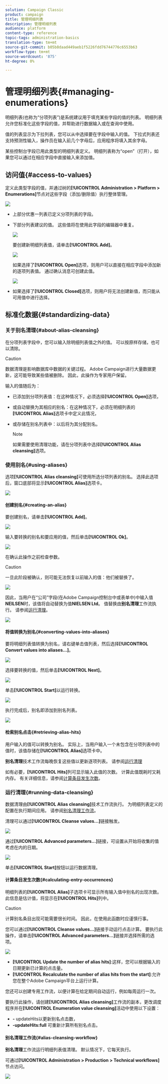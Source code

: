 ```yaml
---
solution: Campaign Classic
product: campaign
title: 管理明细列表
description: 管理明细列表
audience: platform
content-type: reference
topic-tags: administration-basics
translation-type: tm+mt
source-git-commit: b05b8daad449aeb1f5226fdd76744776c6553b63
workflow-type: tm+mt
source-wordcount: '875'
ht-degree: 0%

---
```



# 管理明细列表{#managing-enumerations}

明细列表(也称为“分项列表”)是系统建议用于填充某些字段的值的列表。 明细列表允许您标准化这些字段的值，并帮助进行数据输入或在查询中使用。

值的列表显示为下拉列表，您可以从中选择要在字段中输入的值。 下拉式列表还支持预测性输入，操作员在输入前几个字母后，应用程序将填入其余字母。

某些控制台字段已用此类型的明细列表定义。 明细列表称为“open”（打开），如果您可以通过在相应字段中直接输入来添加值。

## 访问值{#access-to-values}

定义此类型字段的值，并通过树的&#x200B;**[!UICONTROL Administration > Platform > Enumerations]**&#x200B;节点对这些字段（添加/删除值）执行整体管理。

![](assets/s_ncs_user_itemized_list_node.png)

* 上部分优惠一列表已定义分项列表的字段。
* 下部分列表建议的值。 这些值将在使用此字段的编辑器中重复。

   ![](assets/s_ncs_user_itemized_list_values.png)

   要创建新明细列表值，请单击&#x200B;**[!UICONTROL Add]**。

   ![](assets/s_ncs_user_itemized_list.png)

   如果选择了&#x200B;**[!UICONTROL Open]**&#x200B;选项，则用户可以直接在相应字段中添加新的逐项列表值。 通过确认消息可创建此值。

   ![](assets/s_ncs_user_itemized_list_new_value.png)

* 如果选择了&#x200B;**[!UICONTROL Closed]**&#x200B;选项，则用户将无法创建新值，而只能从可用值中进行选择。

## 标准化数据{#standardizing-data}

### 关于别名清理{#about-alias-cleansing}

在分项列表字段中，您可以输入除明细列表值之外的值。 可以按原样存储，也可以清除。

>[!CAUTION]
>
>数据清理是影响数据库中数据的关键过程。 Adobe Campaign进行大量数据更新，这可能导致某些值被删除。 因此，此操作为专家用户保留。

输入的值随后为：

* 已添加到分项列表值：在这种情况下，必须选择&#x200B;**[!UICONTROL Open]**&#x200B;选项，
* 或自动替换为其相应的别名：在这种情况下，必须在明细列表的&#x200B;**[!UICONTROL Alias]**&#x200B;选项卡中定义此情况，
* 或存储在别名列表中：以后将为其分配别名。

   >[!NOTE]
   >
   >如果需要使用清理功能，请在分项列表中选择&#x200B;**[!UICONTROL Alias cleansing]**&#x200B;选项。

### 使用别名{#using-aliases}

选项&#x200B;**[!UICONTROL Alias cleansing]**&#x200B;可使用所选分项列表的别名。 选择此选项后，窗口底部将显示&#x200B;**[!UICONTROL Alias]**&#x200B;选项卡。

![](assets/s_ncs_user_itemized_list_alias_option.png)

#### 创建别名{#creating-an-alias}

要创建别名，请单击&#x200B;**[!UICONTROL Add]**。

![](assets/s_ncs_user_itemized_list_alias_create.png)

输入要转换的别名和要应用的值，然后单击&#x200B;**[!UICONTROL Ok]**。

![](assets/s_ncs_user_itemized_list_alias_create_2.png)

在确认此操作之前检查参数。

>[!CAUTION]
>
>一旦此阶段被确认，则可能无法恢复以前输入的值：他们被替换了。

![](assets/s_ncs_user_itemized_list_alias_create_3.png)

因此，当用户在“公司”字段(在Adobe Campaign控制台中或表单中)中输入值&#x200B;**NEILSEN**&#x200B;时，该值将自动替换为值&#x200B;**NIELSEN Ltd**。 值替换由&#x200B;**别名清理**&#x200B;工作流执行。 请参阅[运行清理](#running-data-cleansing)。

![](assets/s_ncs_user_itemized_list_alias_use.png)

#### 将值转换为别名{#converting-values-into-aliases}

要将明细列表值转换为别名，请右键单击值列表，然后选择&#x200B;**[!UICONTROL Convert values into aliases...]**。

![](assets/s_ncs_user_itemized_list_alias_detail.png)

选择要转换的值，然后单击&#x200B;**[!UICONTROL Next]**。

![](assets/s_ncs_user_itemized_list_alias_transform.png)

单击&#x200B;**[!UICONTROL Start]**&#x200B;以运行转换。

![](assets/s_ncs_user_itemized_list_alias_detail1.png)

执行完成后，别名即添加到别名列表。

![](assets/s_ncs_user_itemized_list_alias_detail2.png)

#### 检索别名点击{#retrieving-alias-hits}

用户输入的值可以转换为别名。 实际上，当用户输入一个未包含在分项列表中的值时，该值存储在&#x200B;**[!UICONTROL Alias]**&#x200B;选项卡中。

**别名清理**&#x200B;技术工作流每晚恢复这些值以更新逐项列表。 请参阅[运行清理](#running-data-cleansing)

如有必要，**[!UICONTROL Hits]**&#x200B;列可显示输入此值的次数。 计算此值既耗时又耗内存。 有关详细信息，请参阅[计算条目发生次数](#calculating-entry-occurrences)。

### 运行清理{#running-data-cleansing}

数据清理由&#x200B;**[!UICONTROL Alias cleansing]**&#x200B;技术工作流执行。 为明细列表定义的配置在执行期间应用。 请参阅[别名清理工作流](#alias-cleansing-workflow)。

清理可以通过&#x200B;**[!UICONTROL Cleanse values...]**&#x200B;链接触发。

![](assets/s_ncs_user_itemized_list_alias_start_normalize.png)

通过&#x200B;**[!UICONTROL Advanced parameters...]**&#x200B;链接，可设置从开始将收集的值考虑在内的日期。

![](assets/s_ncs_user_itemized_list_alias_normalize.png)

单击&#x200B;**[!UICONTROL Start]**&#x200B;按钮以运行数据清理。

#### 计算条目发生次数{#calculating-entry-occurrences}

明细列表的&#x200B;**[!UICONTROL Alias]**&#x200B;子选项卡可显示所有输入值中别名的出现次数。 此信息是估计值，将显示在&#x200B;**[!UICONTROL Hits]**&#x200B;列中。

>[!CAUTION]
>
>计算别名条目出现可能需要很长时间。 因此，在使用此函数时应谨慎行事。

您可以通过&#x200B;**[!UICONTROL Cleanse values...]**&#x200B;链接手动运行点击计算。 要执行此操作，请单击&#x200B;**[!UICONTROL Advanced parameters...]**&#x200B;链接并选择所需的选项。

![](assets/s_ncs_user_itemized_list_alias_hits.png)

* **[!UICONTROL Update the number of alias hits]**:这样，您可以根据输入的日期更新已计算的点击量。
* **[!UICONTROL Recalculate the number of alias hits from the start]**:允许您在整个Adobe Campaign平台上运行计算。

您还可以创建专用工作流，以便计算在给定期间自动运行，例如每周运行一次。

要执行此操作，请创建&#x200B;**[!UICONTROL Alias cleansing]**&#x200B;工作流的副本，更改调度程序并在&#x200B;**[!UICONTROL Enumeration value cleansing]**&#x200B;活动中使用以下设置：

* **-** updateHits以更新别名点击数，
* **-updateHits:full** 可重新计算所有别名点击。

#### 别名清理工作流{#alias-cleansing-workflow}

**别名清理**&#x200B;工作流运行明细列表值清理。 默认情况下，它每天执行。

可通过&#x200B;**[!UICONTROL Administration > Production > Technical workflows]**&#x200B;节点访问。

![](assets/s_ncs_user_itemized_list_alias_wf.png)

